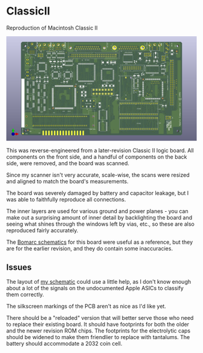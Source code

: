 # ClassicII
Reproduction of Macintosh Classic II

![Rendering of reproduced Class II logic board](ClassicII.png)

This was reverse-engineered from a later-revision Classic II logic board. All components on the front side, and a handful of components on the back side, were removed, and the board was scanned.

Since my scanner isn't very accurate, scale-wise, the scans were resized and aligned to match the board's measurements.

The board was severely damaged by battery and capacitor leakage, but I was able to faithfully reproduce all connections.

The inner layers are used for various ground and power planes - you can make out a surprising amount of inner detail by backlighting the board and seeing what shines through the windows left by vias, etc., so these are also reproduced fairly accurately.

The [Bomarc schematics](documents/Bomarc%20schematics%20-%20corrected.pdf) for this board were useful as a reference, but they are for the earlier revision, and they do contain some inaccuracies.

## Issues

The layout of [my schematic](ClassicII.pdf) could use a little help, as I don't know enough about a lot of the signals on the undocumented Apple ASICs to classify them correctly.

The silkscreen markings of the PCB aren't as nice as I'd like yet.

There should be a "reloaded" version that will better serve those who need to replace their existing board. It should have footprints for both the older and the newer revision ROM chips. The footprints for the electrolytic caps should be widened to make them friendlier to replace with tantalums. The battery should accommodate a 2032 coin cell.
